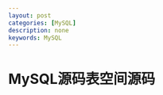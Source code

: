 ```yaml
---
layout: post
categories: [MySQL]
description: none
keywords: MySQL
---
```

# MySQL源码表空间源码

























